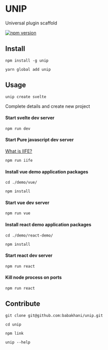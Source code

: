 UNIP
==============

Universal plugin scaffold

[![npm version](https://badge.fury.io/js/unip.svg)](https://badge.fury.io/js/unip)

## Install

```
npm install -g unip

yarn global add unip
```

## Usage

```
unip create svelte
```

Complete details and create new project

#### Start svelte dev server

```
npm run dev 
```

#### Start Pure javascript dev server

[What is IIFE?](https://developer.mozilla.org/en-US/docs/Glossary/IIFE)

```
npm run iife 
```

#### Install vue demo application packages 

```
cd ./demo/vue/

npm install
```

#### Start vue dev server

```
npm run vue 
```

#### Install react demo application packages 

```
cd ./demo/react-demo/

npm install
```

#### Start react dev server

```
npm run react 
```

#### Kill node process on ports

```
npm run react 
```

## Contribute


```
git clone git@github.com:babakhani/unip.git

cd unip

npm link

unip --help

```


